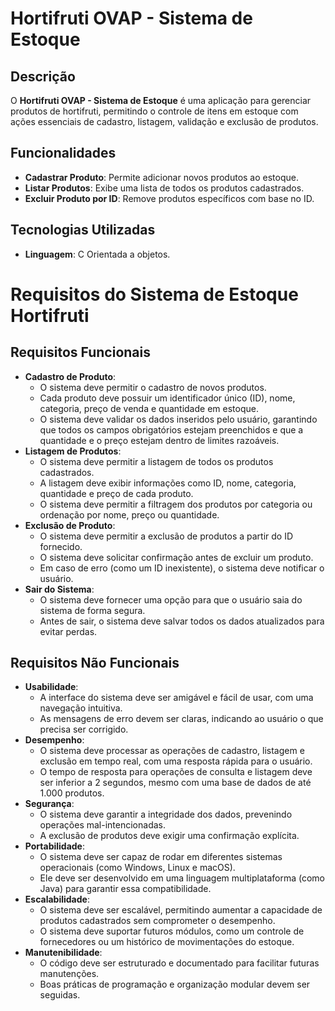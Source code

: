 <!DOCTYPE html>
<html lang="pt-BR">
<head>
    <meta charset="UTF-8">
    <title>Hortifruti OVAP - Sistema de Estoque</title>
</head>
<body>

<h1>Hortifruti OVAP - Sistema de Estoque</h1>

<h2>Descrição</h2>
<p>O <strong>Hortifruti OVAP - Sistema de Estoque</strong> é uma aplicação para gerenciar produtos de hortifruti, permitindo o controle de itens em estoque com ações essenciais de cadastro, listagem, validação e exclusão de produtos.</p>

<h2>Funcionalidades</h2>
<ul>
    <li><strong>Cadastrar Produto</strong>: Permite adicionar novos produtos ao estoque.</li>
    <li><strong>Listar Produtos</strong>: Exibe uma lista de todos os produtos cadastrados.</li>
    <li><strong>Excluir Produto por ID</strong>: Remove produtos específicos com base no ID.</li>
</ul>

<h2>Tecnologias Utilizadas</h2>
<ul>
    <li><strong>Linguagem</strong>: C Orientada a objetos.</li>
</ul>

<h1>Requisitos do Sistema de Estoque Hortifruti</h1>
    
<h2>Requisitos Funcionais</h2>
    <ul>
        <li><strong>Cadastro de Produto</strong>:
            <ul>
                <li>O sistema deve permitir o cadastro de novos produtos.</li>
                <li>Cada produto deve possuir um identificador único (ID), nome, categoria, preço de venda e quantidade em estoque.</li>
                <li>O sistema deve validar os dados inseridos pelo usuário, garantindo que todos os campos obrigatórios estejam preenchidos e que a quantidade e o preço estejam dentro de limites razoáveis.</li>
            </ul>
        </li>
        <li><strong>Listagem de Produtos</strong>:
            <ul>
                <li>O sistema deve permitir a listagem de todos os produtos cadastrados.</li>
                <li>A listagem deve exibir informações como ID, nome, categoria, quantidade e preço de cada produto.</li>
                <li>O sistema deve permitir a filtragem dos produtos por categoria ou ordenação por nome, preço ou quantidade.</li>
            </ul>
        </li>
        <li><strong>Exclusão de Produto</strong>:
            <ul>
                <li>O sistema deve permitir a exclusão de produtos a partir do ID fornecido.</li>
                <li>O sistema deve solicitar confirmação antes de excluir um produto.</li>
                <li>Em caso de erro (como um ID inexistente), o sistema deve notificar o usuário.</li>
            </ul>
        </li>
        <li><strong>Sair do Sistema</strong>:
            <ul>
                <li>O sistema deve fornecer uma opção para que o usuário saia do sistema de forma segura.</li>
                <li>Antes de sair, o sistema deve salvar todos os dados atualizados para evitar perdas.</li>
            </ul>
        </li>
    </ul>

<h2>Requisitos Não Funcionais</h2>
    <ul>
        <li><strong>Usabilidade</strong>:
            <ul>
                <li>A interface do sistema deve ser amigável e fácil de usar, com uma navegação intuitiva.</li>
                <li>As mensagens de erro devem ser claras, indicando ao usuário o que precisa ser corrigido.</li>
            </ul>
        </li>
        <li><strong>Desempenho</strong>:
            <ul>
                <li>O sistema deve processar as operações de cadastro, listagem e exclusão em tempo real, com uma resposta rápida para o usuário.</li>
                <li>O tempo de resposta para operações de consulta e listagem deve ser inferior a 2 segundos, mesmo com uma base de dados de até 1.000 produtos.</li>
            </ul>
        </li>
        <li><strong>Segurança</strong>:
            <ul>
                <li>O sistema deve garantir a integridade dos dados, prevenindo operações mal-intencionadas.</li>
                <li>A exclusão de produtos deve exigir uma confirmação explícita.</li>
            </ul>
        </li>
        <li><strong>Portabilidade</strong>:
            <ul>
                <li>O sistema deve ser capaz de rodar em diferentes sistemas operacionais (como Windows, Linux e macOS).</li>
                <li>Ele deve ser desenvolvido em uma linguagem multiplataforma (como Java) para garantir essa compatibilidade.</li>
            </ul>
        </li>
        <li><strong>Escalabilidade</strong>:
            <ul>
                <li>O sistema deve ser escalável, permitindo aumentar a capacidade de produtos cadastrados sem comprometer o desempenho.</li>
                <li>O sistema deve suportar futuros módulos, como um controle de fornecedores ou um histórico de movimentações do estoque.</li>
            </ul>
        </li>
        <li><strong>Manutenibilidade</strong>:
            <ul>
                <li>O código deve ser estruturado e documentado para facilitar futuras manutenções.</li>
                <li>Boas práticas de programação e organização modular devem ser seguidas.</li>
            </ul>
        </li>
    </ul>

